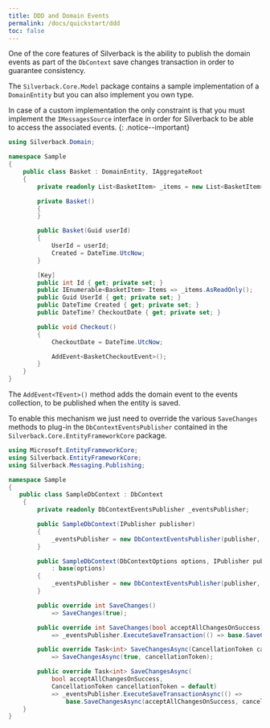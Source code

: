```yaml
---
title: DDD and Domain Events
permalink: /docs/quickstart/ddd
toc: false
---
```


One of the core features of Silverback is the ability to publish the domain events as part of the `DbContext` save changes transaction in order to guarantee consistency.

The `Silverback.Core.Model` package contains a sample implementation of a `DomainEntity` but you can also implement you own type. 

In case of a custom implementation the only constraint is that you must implement the `IMessagesSource` interface in order for Silverback to be able to access the associated events.
{: .notice--important}

```csharp
using Silverback.Domain;

namespace Sample
{
    public class Basket : DomainEntity, IAggregateRoot
    {
        private readonly List<BasketItem> _items = new List<BasketItem>();

        private Basket()
        {
        }

        public Basket(Guid userId)
        {
            UserId = userId;
            Created = DateTime.UtcNow;
        }

        [Key]
        public int Id { get; private set; }
        public IEnumerable<BasketItem> Items => _items.AsReadOnly();
        public Guid UserId { get; private set; }
        public DateTime Created { get; private set; }
        public DateTime? CheckoutDate { get; private set; }

        public void Checkout()
        {
            CheckoutDate = DateTime.UtcNow;

            AddEvent<BasketCheckoutEvent>();
        }
    }
}
```

The `AddEvent<TEvent>()` method adds the domain event to the events collection, to be published when the entity is saved.

To enable this mechanism we just need to override the various `SaveChanges` methods to plug-in the `DbContextEventsPublisher` contained in the `Silverback.Core.EntityFrameworkCore` package.

```csharp
using Microsoft.EntityFrameworkCore;
using Silverback.EntityFrameworkCore;
using Silverback.Messaging.Publishing;

namespace Sample
{
   public class SampleDbContext : DbContext
    {
        private readonly DbContextEventsPublisher _eventsPublisher;

        public SampleDbContext(IPublisher publisher)
        {
            _eventsPublisher = new DbContextEventsPublisher(publisher, this);
        }

        public SampleDbContext(DbContextOptions options, IPublisher publisher)
            : base(options)
        {
            _eventsPublisher = new DbContextEventsPublisher(publisher, this);
        }

        public override int SaveChanges()
            => SaveChanges(true);

        public override int SaveChanges(bool acceptAllChangesOnSuccess)
            => _eventsPublisher.ExecuteSaveTransaction(() => base.SaveChanges(acceptAllChangesOnSuccess));

        public override Task<int> SaveChangesAsync(CancellationToken cancellationToken = default)
            => SaveChangesAsync(true, cancellationToken);

        public override Task<int> SaveChangesAsync(
            bool acceptAllChangesOnSuccess,
            CancellationToken cancellationToken = default)
            => _eventsPublisher.ExecuteSaveTransactionAsync(() =>
                base.SaveChangesAsync(acceptAllChangesOnSuccess, cancellationToken));
    }
}
```